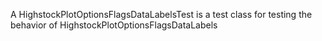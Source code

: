 A HighstockPlotOptionsFlagsDataLabelsTest is a test class for testing the behavior of HighstockPlotOptionsFlagsDataLabels